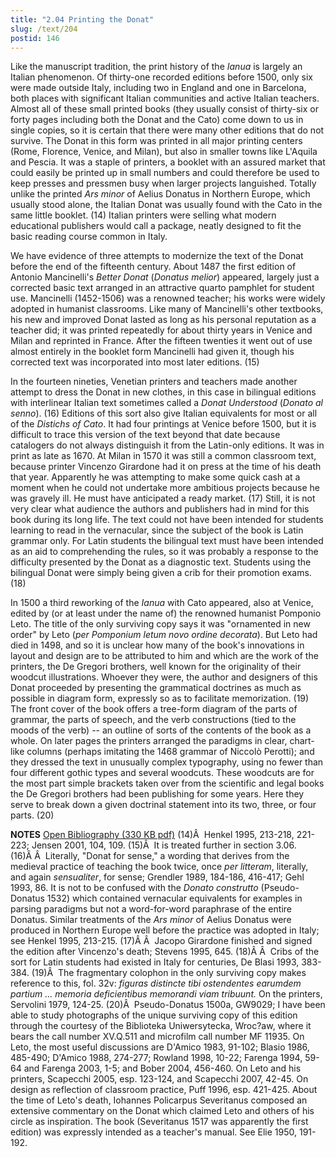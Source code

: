 ```yaml
---
title: "2.04 Printing the Donat"
slug: /text/204
postid: 146
---
```

Like the manuscript tradition, the print history of the <em>Ianua</em> is largely an Italian phenomenon. Of thirty-one recorded editions before 1500, only six were made outside Italy, including two in England and one in Barcelona, both places with significant Italian communities and active Italian teachers. Almost all of these small printed books (they usually consist of thirty-six or forty pages including both the Donat and the Cato) come down to us in single copies, so it is certain that there were many other editions that do not survive. The Donat in this form was printed in all major printing centers (Rome, Florence, Venice, and Milan), but also in smaller towns like L'Aquila and Pescia. It was a staple of printers, a booklet with an assured market that could easily be printed up in small numbers and could therefore be used to keep presses and pressmen busy when larger projects languished. Totally unlike the printed <em>Ars minor</em> of Aelius Donatus in Northern Europe, which usually stood alone, the Italian Donat was usually found with the Cato in the same little booklet. (14) Italian printers were selling what modern educational publishers would call a package, neatly designed to fit the basic reading course common in Italy.

We have evidence of three attempts to modernize the text of the Donat before the end of the fifteenth century. About 1487 the first edition of Antonio Mancinelli's <em>Better Donat</em> (<em>Donatus melior</em>) appeared, largely just a corrected basic text arranged in an attractive quarto pamphlet for student use. Mancinelli (1452-1506) was a renowned teacher; his works were widely adopted in humanist classrooms. Like many of Mancinelli's other textbooks, his new and improved Donat lasted as long as his personal reputation as a teacher did; it was printed repeatedly for about thirty years in Venice and Milan and reprinted in France. After the fifteen twenties it went out of use almost entirely in the booklet form Mancinelli had given it, though his corrected text was incorporated into most later editions. (15)

In the fourteen nineties, Venetian printers and teachers made another attempt to dress the Donat in new clothes, in this case in bilingual editions with interlinear Italian text sometimes called a <em>Donat Understood </em>(<em>Donato al senno</em>). (16) Editions of this sort also give Italian equivalents for most or all of the <em>Distichs of Cato</em>. It had four printings at Venice before 1500, but it is difficult to trace this version of the text beyond that date because catalogers do not always distinguish it from the Latin-only editions. It was in print as late as 1670. At Milan in 1570 it was still a common classroom text, because printer Vincenzo Girardone had it on press at the time of his death that year. Apparently he was attempting to make some quick cash at a moment when he could not undertake more ambitious projects because he was gravely ill. He must have anticipated a ready market. (17) Still, it is not very clear what audience the authors and publishers had in mind for this book during its long life. The text could not have been intended for students learning to read in the vernacular, since the subject of the book is Latin grammar only. For Latin students the bilingual text must have been intended as an aid to comprehending the rules, so it was probably a response to the difficulty presented by the Donat as a diagnostic text. Students using the bilingual Donat were simply being given a crib for their promotion exams. (18)

In 1500 a third reworking of the <em>Ianua</em> with Cato appeared, also at Venice, edited by (or at least under the name of) the renowned humanist Pomponio Leto. The title of the only surviving copy says it was "ornamented in new order" by Leto (<em>per Pomponium letum novo ordine decorata</em>). But Leto had died in 1498, and so it is unclear how many of the book's innovations in layout and design are to be attributed to him and which are the work of the printers, the De Gregori brothers, well known for the originality of their woodcut illustrations. Whoever they were, the author and designers of this Donat proceeded by presenting the grammatical doctrines as much as possible in diagram form, expressly so as to facilitate memorization. (19) The front cover of the book offers a tree-form diagram of the parts of grammar, the parts of speech, and the verb constructions (tied to the moods of the verb) -- an outline of sorts of the contents of the book as a whole. On later pages the printers arranged the paradigms in clear, chart-like columns (perhaps imitating the 1468 grammar of Niccolò Perotti); and they dressed the text in unusually complex typography, using no fewer than four different gothic types and several woodcuts. These woodcuts are for the most part simple brackets taken over from the scientific and legal books the De Gregori brothers had been publishing for some years. Here they serve to break down a given doctrinal statement into its two, three, or four parts. (20)

<strong>NOTES</strong>
<a href="http://www.humanismforsale.org/bibliography.pdf" target="new">Open Bibliography (330 KB pdf)</a>
(14)Â  Henkel 1995, 213-218, 221-223; Jensen 2001, 104, 109.
(15)Â  It is treated further in section 3.06.
(16)Â Â  Literally, "Donat for sense," a wording that derives from the medieval practice of teaching the book twice, once <em>per litteram</em>, literally, and again <em>sensualiter</em>, for sense; Grendler 1989, 184-186, 416-417; Gehl 1993, 86. It is not to be confused with the <em>Donato construtto</em> (Pseudo-Donatus 1532) which contained vernacular equivalents for examples in parsing paradigms but not a word-for-word paraphrase of the entire Donatus. Similar treatments of the <em>Ars minor</em> of Aelius Donatus were produced in Northern Europe well before the practice was adopted in Italy; see Henkel 1995, 213-215.
(17)Â Â  Jacopo Girardone finished and signed the edition after Vincenzo's death; Stevens 1995, 645.
(18)Â Â  Cribs of the sort for Latin students had existed in Italy for centuries, De Blasi 1993, 383-384.
(19)Â  The fragmentary colophon in the only surviving copy makes reference to this, fol. 32v: <em>figuras distincte tibi ostendentes earumdem partium ... memoria deficientibus memorandi viam tribuunt.</em> On the printers, Servolini 1979, 124-25.
(20)Â  Pseudo-Donatus 1500a, GW9029; I have been able to study photographs of the unique surviving copy of this edition through the courtesy of the Biblioteka Uniwersytecka, Wroc?aw, where it bears the call number XV.Q.511 and microfilm call number MF 11935. On Leto, the most useful discussions are D'Amico 1983, 91-102; Blasio 1986, 485-490; D'Amico 1988, 274-277; Rowland 1998, 10-22; Farenga 1994, 59-64 and Farenga 2003, 1-5; and Bober 2004, 456-460. On Leto and his printers, Scapecchi 2005, esp. 123-124, and Scapecchi 2007, 42-45. On design as reflection of classroom practice, Puff 1996, esp. 421-425. About the time of Leto's death, Iohannes Policarpus Severitanus composed an extensive commentary on the Donat which claimed Leto and others of his circle as inspiration. The book (Severitanus 1517 was apparently the first edition) was expressly intended as a teacher's manual. See Elie 1950, 191-192.
